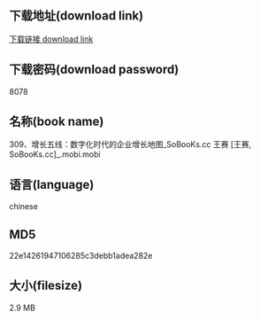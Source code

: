 ## 下载地址(download link)
[下载链接 download link](https://voluble-croquembouche-d321dc.netlify.app/?s=309%E3%80%81%E5%A2%9E%E9%95%BF%E4%BA%94%E7%BA%BF%EF%BC%9A%E6%95%B0%E5%AD%97%E5%8C%96%E6%97%B6%E4%BB%A3%E7%9A%84%E4%BC%81%E4%B8%9A%E5%A2%9E%E9%95%BF%E5%9C%B0%E5%9B%BE_SoBooKs.cc+%E7%8E%8B%E8%B5%9B+%5B%E7%8E%8B%E8%B5%9B%2C+SoBooKs.cc%5D_.mobi)

## 下载密码(download password)
8078

## 名称(book name)
309、增长五线：数字化时代的企业增长地图_SoBooKs.cc 王赛 [王赛, SoBooKs.cc]_.mobi.mobi

## 语言(language)
chinese

## MD5
22e14261947106285c3debb1adea282e

## 大小(filesize)
2.9 MB
